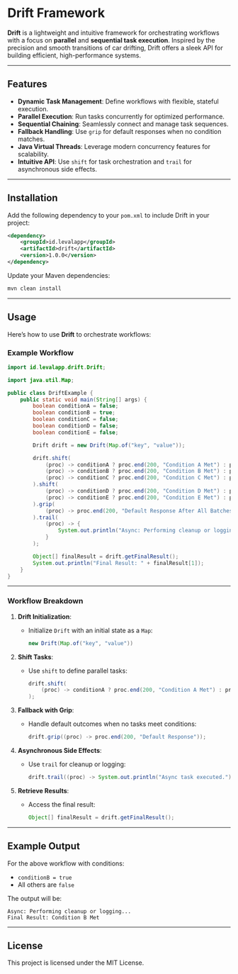# Drift Framework  

**Drift** is a lightweight and intuitive framework for orchestrating workflows with a focus on **parallel** and **sequential task execution**. Inspired by the precision and smooth transitions of car drifting, Drift offers a sleek API for building efficient, high-performance systems.

---

## Features  

- **Dynamic Task Management**: Define workflows with flexible, stateful execution.  
- **Parallel Execution**: Run tasks concurrently for optimized performance.  
- **Sequential Chaining**: Seamlessly connect and manage task sequences.  
- **Fallback Handling**: Use `grip` for default responses when no condition matches.  
- **Java Virtual Threads**: Leverage modern concurrency features for scalability.  
- **Intuitive API**: Use `shift` for task orchestration and `trail` for asynchronous side effects.  

---

## Installation  

Add the following dependency to your `pom.xml` to include Drift in your project:

```xml
<dependency>  
    <groupId>id.levalapp</groupId>  
    <artifactId>drift</artifactId>  
    <version>1.0.0</version>  
</dependency>
```

Update your Maven dependencies:

```bash
mvn clean install
```

---

## Usage  

Here’s how to use **Drift** to orchestrate workflows:

### Example Workflow

```java
import id.levalapp.drift.Drift;

import java.util.Map;

public class DriftExample {
    public static void main(String[] args) {
        boolean conditionA = false;
        boolean conditionB = true;
        boolean conditionC = false;
        boolean conditionD = false;
        boolean conditionE = false;

        Drift drift = new Drift(Map.of("key", "value"));

        drift.shift(
            (proc) -> conditionA ? proc.end(200, "Condition A Met") : proc,
            (proc) -> conditionB ? proc.end(200, "Condition B Met") : proc,
            (proc) -> conditionC ? proc.end(200, "Condition C Met") : proc
        ).shift(
            (proc) -> conditionD ? proc.end(200, "Condition D Met") : proc,
            (proc) -> conditionE ? proc.end(200, "Condition E Met") : proc
        ).grip(
            (proc) -> proc.end(200, "Default Response After All Batches")
        ).trail(
            (proc) -> {
                System.out.println("Async: Performing cleanup or logging...");
            }
        );

        Object[] finalResult = drift.getFinalResult();
        System.out.println("Final Result: " + finalResult[1]);
    }
}
```

---

### Workflow Breakdown  

1. **Drift Initialization**:
   - Initialize `Drift` with an initial state as a `Map`:
     ```java
     new Drift(Map.of("key", "value"))
     ```

2. **Shift Tasks**:
   - Use `shift` to define parallel tasks:
     ```java
     drift.shift(
         (proc) -> conditionA ? proc.end(200, "Condition A Met") : proc
     );
     ```

3. **Fallback with Grip**:
   - Handle default outcomes when no tasks meet conditions:
     ```java
     drift.grip((proc) -> proc.end(200, "Default Response"));
     ```

4. **Asynchronous Side Effects**:
   - Use `trail` for cleanup or logging:
     ```java
     drift.trail((proc) -> System.out.println("Async task executed."));
     ```

5. **Retrieve Results**:
   - Access the final result:
     ```java
     Object[] finalResult = drift.getFinalResult();
     ```

---

## Example Output  

For the above workflow with conditions:
- `conditionB = true`
- All others are `false`

The output will be:

```
Async: Performing cleanup or logging...
Final Result: Condition B Met
```

---

## License  

This project is licensed under the MIT License.  